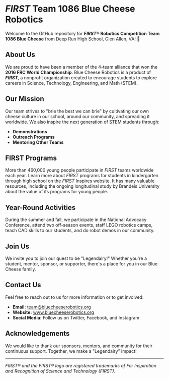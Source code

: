 # _FIRST_ Team 1086 Blue Cheese Robotics

Welcome to the GitHub repository for **_FIRST_® Robotics Competition Team 1086 Blue Cheese** from Deep Run High School, Glen Allen, VA! 🧀

## About Us

We are proud to have been a member of the 4-team alliance that won the **2016 FRC World Championship**. Blue Cheese Robotics is a product of **_FIRST_**, a nonprofit organization created to encourage students to explore careers in Science, Technology, Engineering, and Math (STEM).

## Our Mission

Our team strives to "brie the best we can brie" by cultivating our own cheese culture in our school, around our community, and spreading it worldwide. We also inspire the next generation of STEM students through:

- **Demonstrations**
- **Outreach Programs**
- **Mentoring Other Teams**

## FIRST Programs

More than 460,000 young people participate in _FIRST_ teams worldwide each year. Learn more about _FIRST_ programs for students in kindergarten through high school on the _FIRST_ Inspires website. It has many valuable resources, including the ongoing longitudinal study by Brandeis University about the value of its programs for young people.

## Year-Round Activities

During the summer and fall, we participate in the National Advocacy Conference, attend two off-season events, staff LEGO robotics camps, teach CAD skills to our students, and do robot demos in our community.

## Join Us

We invite you to join our quest to be "Legendairy!" Whether you're a student, mentor, sponsor, or supporter, there's a place for you in our Blue Cheese family.

## Contact Us

Feel free to reach out to us for more information or to get involved:

- **Email:** team@bluecheeserobotics.org
- **Website:** www.bluecheeserobotics.org
- **Social Media:** Follow us on Twitter, Facebook, and Instagram

## Acknowledgements

We would like to thank our sponsors, mentors, and community for their continuous support. Together, we make a "Legendairy" impact!

---

*FIRST® and the FIRST® logo are registered trademarks of For Inspiration and Recognition of Science and Technology (FIRST).*
